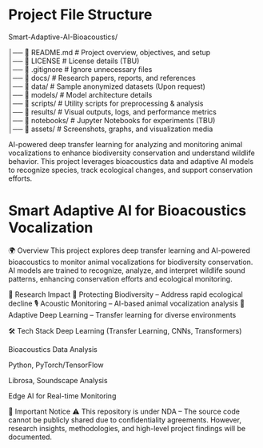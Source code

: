 # Project File Structure
Smart-Adaptive-AI-Bioacoustics/

│── 📜 README.md          # Project overview, objectives, and setup  
│── 📜 LICENSE            # License details (TBU)  
│── 📜 .gitignore         # Ignore unnecessary files  
│── 📂 docs/              # Research papers, reports, and references  
│── 📂 data/              # Sample anonymized datasets (Upon request)  
│── 📂 models/            # Model architecture details   
│── 📂 scripts/           # Utility scripts for preprocessing & analysis  
│── 📂 results/           # Visual outputs, logs, and performance metrics  
│── 📂 notebooks/         # Jupyter Notebooks for experiments (TBU)  
│── 📂 assets/            # Screenshots, graphs, and visualization media  

AI-powered deep transfer learning for analyzing and monitoring animal vocalizations to enhance biodiversity conservation and understand wildlife behavior. This project leverages bioacoustics data and adaptive AI models to recognize species, track ecological changes, and support conservation efforts.

# Smart Adaptive AI for Bioacoustics Vocalization

🌍 Overview
This project explores deep transfer learning and AI-powered bioacoustics to monitor animal vocalizations for biodiversity conservation. AI models are trained to recognize, analyze, and interpret wildlife sound patterns, enhancing conservation efforts and ecological monitoring.

🔬 Research Impact
🌿 Protecting Biodiversity – Address rapid ecological decline
🎙️ Acoustic Monitoring – AI-based animal vocalization analysis
🧠 Adaptive Deep Learning – Transfer learning for diverse environments

🛠️ Tech Stack
Deep Learning (Transfer Learning, CNNs, Transformers)

Bioacoustics Data Analysis

Python, PyTorch/TensorFlow

Librosa, Soundscape Analysis

Edge AI for Real-time Monitoring

🚨 Important Notice
⚠ This repository is under NDA – The source code cannot be publicly shared due to confidentiality agreements. However, research insights, methodologies, and high-level project findings will be documented.

